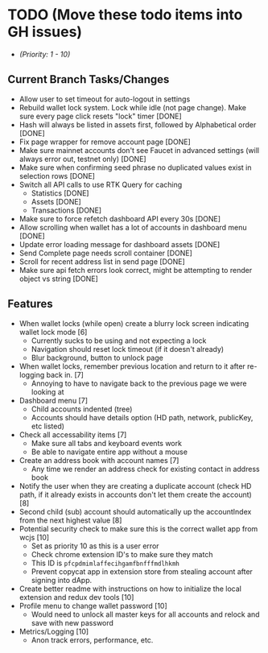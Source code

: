 # TODO (Move these todo items into GH issues)
* _(Priority: 1 - 10)_

## Current Branch Tasks/Changes
* Allow user to set timeout for auto-logout in settings
* Rebuild wallet lock system. Lock while idle (not page change). Make sure every page click resets "lock" timer [DONE]
* Hash will always be listed in assets first, followed by Alphabetical order [DONE]
* Fix page wrapper for remove account page [DONE]
* Make sure mainnet accounts don't see Faucet in advanced settings (will always error out, testnet only) [DONE]
* Make sure when confirming seed phrase no duplicated values exist in selection rows [DONE]
* Switch all API calls to use RTK Query for caching
  - Statistics [DONE]
  - Assets [DONE]
  - Transactions [DONE]
* Make sure to force refetch dashboard API every 30s [DONE]
* Allow scrolling when wallet has a lot of accounts in dashboard menu [DONE]
* Update error loading message for dashboard assets [DONE]
* Send Complete page needs scroll container [DONE]
* Scroll for recent address list in send page [DONE]
* Make sure api fetch errors look correct, might be attempting to render object vs string [DONE]

## Features
* When wallet locks (while open) create a blurry lock screen indicating wallet lock mode [6]
  - Currently sucks to be using and not expecting a lock
  - Navigation should reset lock timeout (if it doesn't already)
  - Blur background, button to unlock page
* When wallet locks, remember previous location and return to it after re-logging back in. [7]
  - Annoying to have to navigate back to the previous page we were looking at
* Dashboard menu [7]
  - Child accounts indented (tree)
  - Accounts should have details option (HD path, network, publicKey, etc listed)
* Check all accessability items [7]
  - Make sure all tabs and keyboard events work
  - Be able to navigate entire app without a mouse
* Create an address book with account names [7]
  - Any time we render an address check for existing contact in address book
* Notify the user when they are creating a duplicate account (check HD path, if it already exists in accounts don't let them create the account) [8]
* Second child (sub) account should automatically up the accountIndex from the next highest value [8]
* Potential security check to make sure this is the correct wallet app from wcjs [10]
  - Set as priority 10 as this is a user error
  - Check chrome extension ID's to make sure they match
  - This ID is `pfcpdmimlaffecihgamfbnfffmdlhkmh`
  - Prevent copycat app in extension store from stealing account after signing into dApp.
* Create better readme with instructions on how to initialize the local extension and redux dev tools [10]
* Profile menu to change wallet password [10]
  - Would need to unlock all master keys for all accounts and relock and save with new password
* Metrics/Logging [10]
  - Anon track errors, performance, etc.

